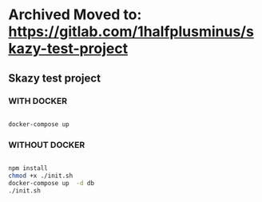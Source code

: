 # Archived Moved to: https://gitlab.com/1halfplusminus/skazy-test-project
## Skazy test project

### WITH DOCKER

```sh

docker-compose up

```

### WITHOUT DOCKER

```sh

npm install
chmod +x ./init.sh
docker-compose up  -d db
./init.sh

```

